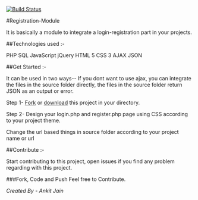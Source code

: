 
<a href="https://continuousphp.com/git-hub/ankitjain28may/registration-module"><img alt="Build Status" src="https://status.continuousphp.com/git-hub/ankitjain28may/registration-module?token=bc2756bb-c28b-4896-a3cb-ca62ef41f3cb&branch=master" /></a>

#Registration-Module

It is basically a module to integrate a login-registration part in your projects.

##Technologies used :-

PHP
SQL
JavaScript
jQuery
HTML 5
CSS 3
AJAX
JSON

##Get Started :-

It can be used in two ways-- If you dont want to use ajax, you can integrate the files in the source folder directly, the files in the source folder return JSON as an output or error.


Step 1- <a href="http://www.github.com/ankitjain28may/registration-module">Fork</a> or <a href="https://github.com/ankitjain28may/registration-module/archive/master.zip">download</a> this project in your directory.

Step 2- Design your login.php and register.php page using CSS according to your project theme.

Change the url based things in source folder according to your project name or url


##Contribute :-

Start contributing to this project, open issues if you find any problem regarding with this project.

###Fork, Code and Push
Feel free to Contribute.


<address>Created By - Ankit Jain</address>